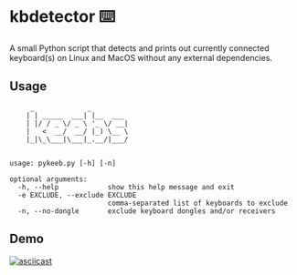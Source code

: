 # kbdetector :keyboard:

A small Python script that detects and prints out currently connected keyboard(s) on Linux and MacOS without any external dependencies.

## Usage

```shell
     _             _         
    | | _____  ___| |__  ___ 
    | |/ / _ \/ _ \ '_ \/ __|
    |   <  __/  __/ |_) \__ \ 
    |_|\_\___|\___|_.__/|___/


usage: pykeeb.py [-h] [-n]

optional arguments:
  -h, --help            show this help message and exit
  -e EXCLUDE, --exclude EXCLUDE
                        comma-separated list of keyboards to exclude
  -n, --no-dongle       exclude keyboard dongles and/or receivers
```

## Demo

[![asciicast](https://asciinema.org/a/kZ13SUcOyg2iGv7PmLfhKsvBp.svg)](https://asciinema.org/a/kZ13SUcOyg2iGv7PmLfhKsvBp) 
